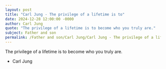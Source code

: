 ```yaml
---
layout: post
title: "Carl Jung - The privilege of a lifetime is to"
date: 2024-12-28 12:00:00 -0000
author: Carl Jung
quote: "The privilege of a lifetime is to become who you truly are."
subject: Father and son
permalink: /Father and son/Carl Jung/Carl Jung - The privilege of a lifetime is to
---
```


The privilege of a lifetime is to become who you truly are.

- Carl Jung
